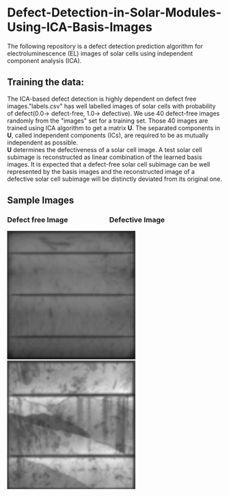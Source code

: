 # Defect-Detection-in-Solar-Modules-Using-ICA-Basis-Images
The following repository is a defect detection prediction algorithm for electroluminescence (EL) images of solar cells using independent component analysis (ICA).  

## Training the data:    
The ICA-based defect detection is highly dependent on defect free images."labels.csv" has well labelled images of solar cells with probability of defect(0.0-> defect-free, 1.0-> defective). We use 40 defect-free images randomly from the "images" set for a training set. Those 40 images are trained using ICA algorithm to get a matrix **U**. The separated components in **U**, called independent components (ICs), are required to be as mutually independent as possible.   
**U** determines the defectiveness of a solar cell image. A test solar cell subimage is reconstructed as linear combination of the learned basis images. It is expected that a defect-free solar cell subimage can be well represented by the basis images and the reconstructed image of a defective solar cell subimage will be distinctly deviated from its original one.   
## Sample Images   
### Defect free Image   &nbsp; &nbsp; &nbsp; &nbsp; &nbsp; &nbsp; &nbsp; &nbsp; &nbsp; &nbsp; &nbsp; &nbsp; Defective Image   
![alt defect_free](https://github.com/a0n0k0i0t/Defect-Detection-in-Solar-Modules-Using-ICA-Basis-Images/blob/main/images/cell0173.png?raw=true)
![alt defective](https://github.com/a0n0k0i0t/Defect-Detection-in-Solar-Modules-Using-ICA-Basis-Images/blob/main/images/cell0277.png?raw=true)

